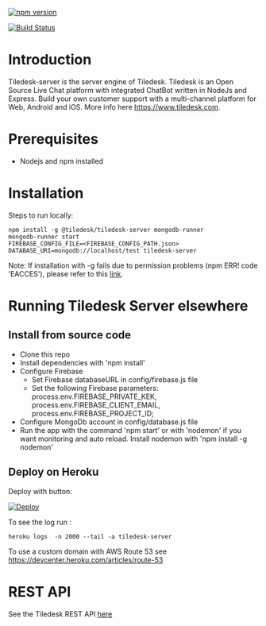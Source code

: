 [![npm version](https://badge.fury.io/js/%40tiledesk%2Ftiledesk-server.svg)](https://badge.fury.io/js/%40tiledesk%2Ftiledesk-server)

[![Build Status](https://travis-ci.org/Tiledesk/tiledesk-server.svg?branch=master)](https://travis-ci.org/Tiledesk/tiledesk-server)

# Introduction

Tiledesk-server is the server engine of Tiledesk. Tiledesk is an Open Source Live Chat platform with integrated ChatBot written in NodeJs and Express. Build your own customer support with a multi-channel platform for Web, Android and iOS. More info here https://www.tiledesk.com.

# Prerequisites

* Nodejs and npm installed 

# Installation

Steps to run locally:
```
npm install -g @tiledesk/tiledesk-server mongodb-runner
mongodb-runner start
FIREBASE_CONFIG_FILE=<FIREBASE_CONFIG_PATH.json> DATABASE_URI=mongodb://localhost/test tiledesk-server  
```

Note: If installation with -g fails due to permission problems (npm ERR! code 'EACCES'), please refer to this [link](https://docs.npmjs.com/getting-started/fixing-npm-permissions).


# Running Tiledesk Server elsewhere

## Install from source code

* Clone this repo
* Install dependencies with 'npm install'
* Configure Firebase
   * Set Firebase databaseURL in config/firebase.js file
   * Set the following Firebase parameters: process.env.FIREBASE_PRIVATE_KEK, process.env.FIREBASE_CLIENT_EMAIL, process.env.FIREBASE_PROJECT_ID;
* Configure MongoDb account in config/database.js file
* Run the app with the command 'npm start' or with 'nodemon' if you want monitoring and auto reload.
Install nodemon with 'npm install -g nodemon'


## Deploy on Heroku

Deploy with button:

[![Deploy](https://www.herokucdn.com/deploy/button.svg)](https://heroku.com/deploy?template=https://github.com/Tiledesk/tiledesk-server)


To see the log run : 

```
heroku logs  -n 2000 --tail -a tiledesk-server
```


To use a custom domain with AWS Route 53 see https://devcenter.heroku.com/articles/route-53


# REST API

See the Tiledesk REST API [here](https://docs.tiledesk.com/apis/api)
